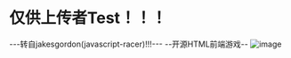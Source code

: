 # 仅供上传者Test！！！

---转自jakesgordon(javascript-racer)!!!---
--开源HTML前端游戏--
![image](https://github.com/liukee/TEST/assets/39934375/7ca99195-1b95-4872-b20d-c91accfd52e1)
